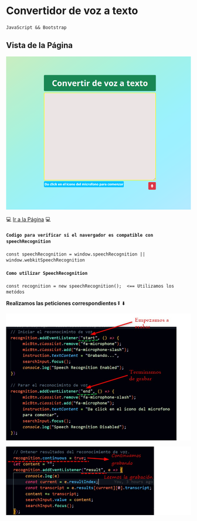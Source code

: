 # Convertidor de voz a texto
`JavaScript && Bootstrap`    
    
## Vista de la Página
![image](vista.png)

:computer: [Ir a la Página](https://jovial-nobel-86aba6.netlify.app/) :computer:

#### ``Codigo para verificar si el navergador es compatible con  speechRecognition``

    const speechRecognition = window.speechRecognition || window.webkitSpeechRecognition

#### ``Como utilizar SpeechRecognition``

    const recognition = new speechRecognition();  <== Utilizamos los metódos

**Realizamos las peticiones correspondientes** ⏬ :arrow_down:

![image](nota1.jpg) 


![image](nota2.jpg) 